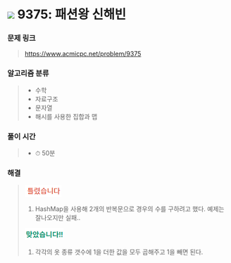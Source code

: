 # <img src="https://static.solved.ac/tier_small/8.svg" width=30> 9375: 패션왕 신해빈 

### 문제 링크
> https://www.acmicpc.net/problem/9375

### 알고리즘 분류
>- 수학
>- 자료구조
>- 문자열
>- 해시를 사용한 집합과 맵

### 풀이 시간
>- ⏱ 50분

### 해결
> ![bad](../../../Img/bad.png)  
>1. HashMap을 사용해 2개의 반복문으로 경우의 수를 구하려고 했다. 예제는 잘나오지만 실패..
>  
> ![good](../../../Img/good.png)
>1. 각각의 옷 종류 갯수에 1을 더한 값을 모두 곱해주고 1을 빼면 된다. 
